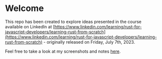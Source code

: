 # Welcome

This repo has been created to explore ideas presented in the course available on LinkedIn at [https://www.linkedin.com/learning/rust-for-javascript-developers/learning-rust-from-scratch](https://www.linkedin.com/learning/rust-for-javascript-developers/learning-rust-from-scratch) - originally released on Friday, July 7th, 2023.

Feel free to take a look at my screenshots and notes [here](<./__notes__/LinkedIn%20Course%20-%20Eve%20Porcello%20-%20Rust%20for%20JavaScript%20Developers%20(~1%20hr%2017%20mins).pdf>).
